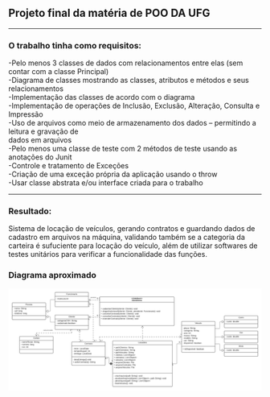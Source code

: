 ## Projeto final da matéria de POO DA UFG
---

### O trabalho tinha como requisitos:
-Pelo menos 3 classes de dados com relacionamentos entre elas (sem contar com a classe
  Principal)  
-Diagrama de classes mostrando as classes, atributos e métodos e seus relacionamentos  
-Implementação das classes de acordo com o diagrama  
-Implementação de operações de Inclusão, Exclusão, Alteração, Consulta e Impressão  
-Uso de arquivos como meio de armazenamento dos dados – permitindo a leitura e gravação de  
  dados em arquivos  
  -Pelo menos uma classe de teste com 2 métodos de teste usando as anotações do Junit  
  -Controle e tratamento de Exceções  
  -Criação de uma exceção própria da aplicação usando o throw  
  -Usar classe abstrata e/ou interface criada para o trabalho  
  ***

### Resultado:
Sistema de locação de veículos, gerando contratos e guardando dados de cadastro em arquivos na máquina,
validando também se a categoria da carteira é sufuciente para locação do veículo,  além de utilizar softwares de testes unitários para verificar a funcionalidade das funções.

### Diagrama aproximado
![UML do projeto](/UML-Locadora.png)

